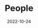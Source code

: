 ---
title: People
date: 2022-10-24

type: landing

sections:
  - block: people
    content:
      title: Meet the Team
      # Choose which groups/teams of users to display.
      #   Edit `user_groups` in each user's profile to add them to one or more of these groups.
      user_groups:
          - Co-Directors
          - Academic Staff
          - PhD Students
          - Administration
          - Visitors
          - Alumni-
      sort_by: Params.last_name
      sort_ascending: false
    design:
      show_interests: false
      show_role: true
      show_social: true
 
  - block: markdown
    content: 
      title: Alumni
      subtitle: 
      text: |
              **PhD/MPhil Graduates:** 
              
              It is my great honour to have supervised the following students to complete their theses (**E**: External Supervisor; **O**: Official Supervisor).   
                |    | **Name**     | **Degree** | **Year** | **My Role** | **Gradute  University (Country)**                                              | **Position (Now)**                                        |
                |----|--------------|------------|----------|-------------|--------------------------------------------------------------------------------|-----------------------------------------------------------|
                | 1  | [Luzhi Wang](https://scholar.google.com/citations?user=scbRgYwAAAAJ&hl=en)   | PhD        | 2025     | E           | Tianjin Uiversity (CN)                                                         | Assistant Prof @ Dalian Maritime University                                                       |
                | 2  | [Ming Jin](https://mingjin.dev/)     | PhD        | 2024     | O           | Monash University (AU)                                                         | Assistant Prof @ Griffith University                      |
                | 3  | [Xin Zheng](https://amanda-zheng.github.io/)    | PhD        | 2024     | O           | Monash University (AU)                                                         | Assistant Prof @ Griffith University                      |
                | 4  | [Yixin Liu](https://yixinliu233.github.io/)    | PhD        | 2024     | O           | Monash University (AU)                                                         | Research Fellow @ Griffith University                     |
                | 5  | [He Zhang](https://scholar.google.com/citations?user=ry0HxBQAAAAJ&hl=en)     | PhD        | 2024     | O           | Monash University (AU)                                                         | Research Fellow @ RMIT                                    |
                | 6  | Guangsi Shi  | PhD        | 2024     | O           | Monash University (AU)                                                         | AI Scientist @ Midea                                      |
                | 7  | [Bo Xiong](https://boxiong.io/)     | PhD        | 2024     | E           |        Universität   Stuttgart (DE)                                            | Research Fellow @ Stanford U                              |
                | 8  | Dongran Yu   | PhD        | 2024     | E           | Jilin University (CN)                                                          | TBA                                                       |
                | 9  | [Bang Wu](https://scholar.google.com/citations?user=XwgdW5sAAAAJ&hl=zh-CN)      | PhD        | 2023     | O           | Monash University (AU)                                                         | Assistant Prof @ RMIT                                     |
                | 10 | Sheng  Wan   | PhD        | 2023     | E           |          Nanjing University of Science and   Technology (CN)                   | Postdoc @ NUST                                            |
                | 11 | [Miao Zhang](https://scholar.google.com/citations?user=6EUV_UMAAAAJ&hl=en)   | PhD        | 2022     | O           | University of Technology Sydney (AU)                                           |        Professor @ Harbin Institute of Technology         |
                | 12 | [Zonghan Wu](https://scholar.google.com/citations?user=SzH0tgMAAAAJ&hl=en)   | PhD        | 2022     | O           | University of Technology Sydney (AU)                                           | Assistant Prof @ East China Normal U.                     |
                | 13 | Shichao Zhu  | PhD        | 2022     | E           |        Chinese Academy of Sciences (CN)                                        | Data Scientist @ ByteDance                                |
                | 14 | Man Wu       | PhD        | 2022     | E           |          Florida Atlantic University (US)                                      |        Assistant Prof @ U. Sci&Tec Beijing                |
                | 15 | Chun Wang    | Phd        | 2021     | O           | University of Technology Sydney (AU)                                           |        Assistant Professor @ City University of Macau     |
                | 16 | Guojia Wan   | Phd        | 2021     | E           | Wuhan University (CN)                                                          | Postdoc @ Wuhan University                                |
                | 17 | Hong Yang    | PhD        | 2020     | O           | University of Technology Sydney (AU)                                           | Assistant Prof @ Guangzhou University                     |
                | 18 | Ruiqi Hu     | Phd        | 2020     | O           | University of Technology Sydney (AU)                                           | CEO                                                       |
                | 19 | [Shaoxiong Ji](https://scholar.google.com/citations?user=t3ZA0WsAAAAJ&hl=en) | Mphil      | 2019     | E           |                          The University of Queensland (AU)                     |        Assistant Prof @ Technical University of Darmstadt |

                **Visiting Students/Scholars**
                |   | Name       | Visiting  Peorid | Univeristy                             |
                |---|------------|------------------|----------------------------------------|
                | 1 | Jiapu Wang | 2024.1-2025.1    | Beijing university of Technology       |
                | 2 | Yili Wang  | 2023.12-2024.12  | Jilin University                       |
                | 3 | Bing Yang  | 2023.12-2024.12  | China Jiliang University               |
                | 4 | Yazhou Shi | 2024.1-2025.1    |          Wuhan   Textile University    |               
                
  - block: markdown
    content:
      title:
      subtitle:
      text: |
        {{% cta cta_link="../openning/" cta_text="Join Us →" %}}
    design:
      columns: '1'
---